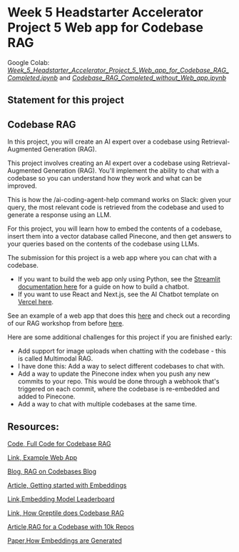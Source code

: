 # Week 5 Headstarter Accelerator Project 5 Web app for Codebase RAG
Google Colab: [*Week_5_Headstarter_Accelerator_Project_5_Web_app_for_Codebase_RAG_Completed.ipynb*](https://github.com/AslauAlexandru/Week-5-Headstarter-Accelerator-Project-5-Web-app-for-Codebase-RAG/blob/main/Week_5_Headstarter_Accelerator_Project_5_Web_app_for_Codebase_RAG_Completed.ipynb) and [*Codebase_RAG_Completed_without_Web_app.ipynb*](https://github.com/AslauAlexandru/Week-5-Headstarter-Accelerator-Project-5-Web-app-for-Codebase-RAG/blob/main/Codebase_RAG_Completed_without_Web_app.ipynb)
 

## Statement for this project
## Codebase RAG 

In this project, you will create an AI expert over a codebase using 
Retrieval-Augmented Generation (RAG).

This project involves creating an AI expert over a codebase using 
Retrieval-Augmented Generation (RAG). You'll implement the ability to chat 
with a codebase so you can understand how they work and what can be improved.

This is how the /ai-coding-agent-help command works on Slack: given your query, 
the most relevant code is retrieved from the codebase and used to generate a response 
using an LLM.

For this project, you will learn how to embed the contents of a codebase, 
insert them into a vector database called Pinecone, and then get answers 
to your queries based on the contents of the codebase using LLMs.

The submission for this project is a web app where you can chat with a codebase.

- If you want to build the web app only using Python, see the [Streamlit documentation 
here](https://docs.streamlit.io/develop/tutorials/llms/build-conversational-apps) for a guide on how to build a chatbot.
- If you want to use React and Next.js, see the AI Chatbot template 
on [Vercel here](https://vercel.com/templates/next.js/nextjs-ai-chatbot).

See an example of a web app that does this [here](https://sage.storia.ai/auth) and check out a recording of our 
RAG workshop from before [here](https://app.headstarter.co/content/accelerator/recordings/rag-workshop).

Here are some additional challenges for this project if you are finished early:

- Add support for image uploads when chatting with the codebase - this is called Multimodal RAG.
- I have done this: Add a way to select different codebases to chat with. 
- Add a way to update the Pinecone index when you push any new commits to your repo. This would be done through a webhook that's triggered on each commit, where the codebase is re-embedded and added to Pinecone.
- Add a way to chat with multiple codebases at the same time.

## Resources:

[Code, Full Code for Codebase RAG](https://colab.research.google.com/github/team-headstart/CodebaseRAG/blob/main/Codebase_RAG_Completed.ipynb)

[Link, Example Web App](https://sage.storia.ai/auth)

[Blog, RAG on Codebases Blog](https://blog.lancedb.com/rag-codebase-1/)

[Article, Getting started with Embeddings](https://huggingface.co/blog/getting-started-with-embeddings)

[Link,Embedding Model Leaderboard](https://huggingface.co/spaces/mteb/leaderboard)

[Link, How Greptile does Codebase RAG](https://news.ycombinator.com/item?id=39604961)

[Article,RAG for a Codebase with 10k Repos](https://www.qodo.ai/blog/rag-for-large-scale-code-repos/)

[Paper,How Embeddings are Generated](https://arxiv.org/abs/1301.3781)














